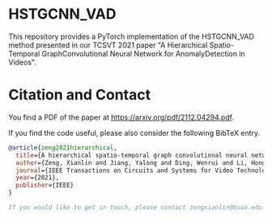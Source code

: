 # HSTGCNN_VAD

This repository provides a PyTorch implementation of the HSTGCNN_VAD method presented in our TCSVT 2021 paper "A Hierarchical Spatio-Temporal GraphConvolutional Neural Network for AnomalyDetection in Videos".

# Citation and Contact

You find a PDF of the paper at https://arxiv.org/pdf/2112.04294.pdf.

If you find the code useful, please also consider the following BibTeX entry.

```BibTeX
@article{zeng2021hierarchical,
  title={A hierarchical spatio-temporal graph convolutional neural network for anomaly detection in videos},
  author={Zeng, Xianlin and Jiang, Yalong and Ding, Wenrui and Li, Hongguang and Hao, Yafeng and Qiu, Zifeng},
  journal={IEEE Transactions on Circuits and Systems for Video Technology},
  year={2021},
  publisher={IEEE}
}

If you would like to get in touch, please contact zengxianlin@buaa.edu.cn.
